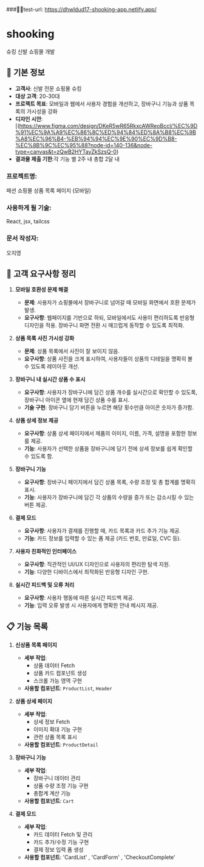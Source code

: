 ###📌📌test-url:  https://dhwldud17-shooking-app.netlify.app/

# shooking
슈킹 신발 쇼핑몰 개발
## 📌 기본 정보
- **고객사**: 신발 전문 쇼핑몰 슈킹
- **대상 고객**: 20-30대
- **프로젝트 목표**: 모바일과 웹에서 사용자 경험을 개선하고, 장바구니 기능과 상품 목록의 가시성을 강화
- **디자인 시안**: [(https://www.figma.com/design/DKeR5wR65RkxcAWReoBccl/%EC%9D%91%EC%9A%A9%EC%86%8C%ED%94%84%ED%8A%B8%EC%9B%A8%EC%96%B4-%EB%94%94%EC%9E%90%EC%9D%B8-%EC%8B%9C%EC%95%88?node-id=140-136&node-type=canvas&t=zQwB2HYTayZkSzsQ-0)
- **결과물 제출 기한**:각 기능 별 2주 내 총합 2달 내

### 프로젝트명: 
패션 쇼핑몰 상품 목록 페이지 (모바일)

### 사용하게 될 기술: 
React, jsx, tailcss

### 문서 작성자: 
오지영

## 📝 고객 요구사항 정리

1. **모바일 호환성 문제 해결**
   - **문제**: 사용자가 쇼핑몰에서 장바구니로 넘어갈 때 모바일 화면에서 호환 문제가 발생.
   - **요구사항**: 웹페이지를 기반으로 하되, 모바일에서도 사용이 편리하도록 반응형 디자인을 적용. 장바구니 화면 전환 시 매끄럽게 동작할 수 있도록 최적화.

2. **상품 목록 사진 가시성 강화**
   - **문제**: 상품 목록에서 사진이 잘 보이지 않음.
   - **요구사항**: 상품 사진을 크게 표시하여, 사용자들이 상품의 디테일을 명확히 볼 수 있도록 레이아웃 개선.

3. **장바구니 내 실시간 상품 수 표시**
   - **요구사항**: 사용자가 장바구니에 담긴 상품 개수를 실시간으로 확인할 수 있도록, 장바구니 아이콘 옆에 현재 담긴 상품 수를 표시.
   - **기술 구현**: 장바구니 담기 버튼을 누르면 해당 횟수만큼 아이콘 숫자가 증가함. 

4. **상품 상세 정보 제공**
   - **요구사항**: 상품 상세 페이지에서 제품의 이미지, 이름, 가격, 설명을 포함한 정보를 제공.
   - **기능**: 사용자가 선택한 상품을 장바구니에 담기 전에 상세 정보를 쉽게 확인할 수 있도록 함.

5. **장바구니 기능**
   - **요구사항**: 장바구니 페이지에서 담긴 상품 목록, 수량 조정 및 총 합계를 명확히 표시.
   - **기능**: 사용자가 장바구니에 담긴 각 상품의 수량을 증가 또는 감소시킬 수 있는 버튼 제공.

6. **결제 모드**
   - **요구사항**: 사용자가 결제를 진행할 때, 카드 목록과 카드 추가 기능 제공.
   - **기능**: 카드 정보를 입력할 수 있는 폼 제공 (카드 번호, 만료일, CVC 등).

7. **사용자 친화적인 인터페이스**
   - **요구사항**: 직관적인 UI/UX 디자인으로 사용자의 편리한 탐색 지원.
   - **기능**: 다양한 디바이스에서 최적화된 반응형 디자인 구현.

8. **실시간 피드백 및 오류 처리**
   - **요구사항**: 사용자 행동에 따른 실시간 피드백 제공.
   - **기능**: 입력 오류 발생 시 사용자에게 명확한 안내 메시지 제공.

## 📋 기능 목록

1. **신상품 목록 페이지**
   - **세부 작업**:
     - 상품 데이터 Fetch
     - 상품 카드 컴포넌트 생성
     - 스크롤 가능 영역 구현
   - **사용할 컴포넌트**: `ProductList`, `Header`

2. **상품 상세 페이지**
   - **세부 작업**:
     - 상세 정보 Fetch
     - 이미지 확대 기능 구현
     - 관련 상품 목록 표시
   - **사용할 컴포넌트**: `ProductDetail`

3. **장바구니 기능**
   - **세부 작업**:
     - 장바구니 데이터 관리
     - 상품 수량 조정 기능 구현
     - 총합계 계산 기능
   - **사용할 컴포넌트**: `Cart`

4. **결제 모드**
   - **세부 작업**:
     - 카드 데이터 Fetch 및 관리
     - 카드 추가/수정 기능 구현
     - 결제 정보 입력 폼 생성
   - **사용할 컴포넌트**: 'CardList' , 'CardForm' , 'CheckoutComplete'

